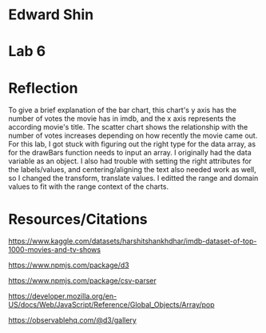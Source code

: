# Edward Shin 
# Lab 6
# Reflection
To give a brief explanation of the bar chart, this chart's y axis has the number of votes the movie has in imdb, and the x axis represents the according movie's title.
The scatter chart shows the relationship with the number of votes increases depending on how recently the movie came out.
For this lab, I got stuck with figuring out the right type for the data array, as for the drawBars function needs to input an array. I originally had the data variable
as an object. I also had trouble with setting the right attributes for the labels/values, and centering/aligning the text also needed work as well, so I changed the 
transform, translate values. I editted the range and domain values to fit with the range context of the charts.


# Resources/Citations

https://www.kaggle.com/datasets/harshitshankhdhar/imdb-dataset-of-top-1000-movies-and-tv-shows

https://www.npmjs.com/package/d3

https://www.npmjs.com/package/csv-parser

https://developer.mozilla.org/en-US/docs/Web/JavaScript/Reference/Global_Objects/Array/pop

https://observablehq.com/@d3/gallery
